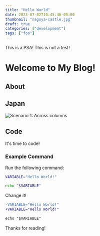 ```yaml
---
title: "Hello World"
date: 2023-07-02T10:45:46-05:00
thumbnail: "nagoya-castle.jpg"
draft: true
categories: ["development"]
tags: ["foo"]
---
```


This is a PSA! This is not a test!

<!--more-->

# Welcome to My Blog!

## About

## Japan

![Scenario 1: Across columns](/images/nagoya-castle.jpg)

## Code

It's time to code!

###  Example Command

Run the following command:

```bash
VARIABLE="Hello World!"

echo "$VARIABLE"
```

Change it!

```diff
-VARIABLE="Hello World!"
+VARIABLE="Hello World!"

echo "$VARIABLE"
```

Thanks for reading!
